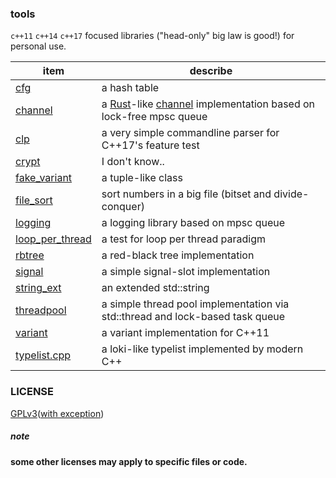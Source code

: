 ### tools

`c++11` `c++14` `c++17` focused libraries ("head-only" big law is good!) for personal use.


|item| describe |
|-|-|
|[cfg](./cfg)| a hash table|
|[channel](./channel) | a [Rust](https://www.rust-lang.org)-like [channel](https://doc.rust-lang.org/std/sync/mpsc/fn.channel.html) implementation based on lock-free mpsc queue|
|[clp](./clp) | a very simple commandline parser for C++17's feature test |
|[crypt](./crypt) | I don't know..|
|[fake_variant](./fake_variant)| a tuple-like class |
|[file_sort](./file_sort)| sort numbers in a big file (bitset and divide-conquer) |
|[logging](./logging)| a logging library based on mpsc queue |
|[loop_per_thread](./loop_per_thread)| a test for loop per thread paradigm |
|[rbtree](./rbtree)| a red-black tree implementation |
|[signal](./signal)| a simple signal-slot implementation |
|[string_ext](./string_ext)| an extended std::string |
|[threadpool](./threadpool)| a simple thread pool implementation via std::thread and lock-based task queue|
|[variant](./variant) | a variant implementation for C++11 |
|[typelist.cpp](./typelist.cpp) | a loki-like typelist implemented by modern C++ |

### LICENSE
[GPLv3](./LICENSE)([with exception](https://gcc.gnu.org/onlinedocs/libstdc++/manual/license.html))

##### note
**some other licenses may apply to specific files or code.**
